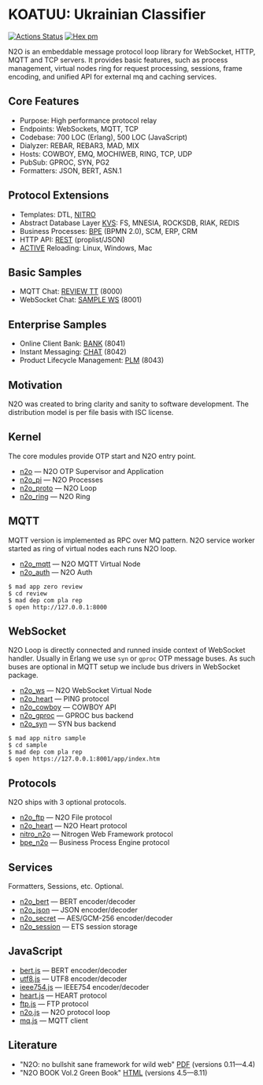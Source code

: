 KOATUU: Ukrainian Classifier
=======================

[![Actions Status](https://github.com/erpuno/koatuu/workflows/mix/badge.svg)](https://github.com/erpuno/koatuu/actions)
[![Hex pm](http://img.shields.io/hexpm/v/koatuu.svg?style=flat)](https://hex.pm/packages/koatuu)

N2O is an embeddable message protocol loop library for
WebSocket, HTTP, MQTT and TCP servers. It provides basic
features, such as process management, virtual nodes ring for
request processing, sessions, frame encoding, and unified API for external mq and caching services.

Core Features
-------------

* Purpose: High performance protocol relay
* Endpoints: WebSockets, MQTT, TCP
* Codebase: 700 LOC (Erlang), 500 LOC (JavaScript)
* Dialyzer: REBAR, REBAR3, MAD, MIX
* Hosts: COWBOY, EMQ, MOCHIWEB, RING, TCP, UDP
* PubSub: GPROC, SYN, PG2
* Formatters: JSON, BERT, ASN.1

Protocol Extensions
-------------------

* Templates: DTL, <a href="https://nitro.n2o.dev">NITRO</a>
* Abstract Database Layer <a href="https://kvs.n2o.dev">KVS</a>: FS, MNESIA, ROCKSDB, RIAK, REDIS
* Business Processes: <a href="https://bpe.n2o.dev">BPE</a> (BPMN 2.0), SCM, ERP, CRM
* HTTP API: <a href="https://rest.n2o.dev">REST</a> (proplist/JSON)
* <a href="https://active.n2o.dev">ACTIVE</a> Reloading: Linux, Windows, Mac

Basic Samples
-------------
* MQTT Chat: <a href="https://review.n2o.dev">REVIEW TT</a> (8000)
* WebSocket Chat: <a href="https://sample.n2o.dev">SAMPLE WS</a> (8001)

Enterprise Samples
------------------
* Online Client Bank: <a href="https://fin.erp.uno">BANK</a> (8041)
* Instant Messaging: <a href="https://chat.n2o.dev">CHAT</a> (8042)
* Product Lifecycle Management: <a href="https://plm.erp.uno">PLM</a> (8043)

Motivation
----------

N2O was created to bring clarity and sanity to software development.
The distribution model is per file basis with ISC license.

Kernel
------

The core modules provide OTP start and N2O entry point.

* [n2o](https://ws.n2o.dev/man/n2o.htm) — N2O OTP Supervisor and Application
* [n2o_pi](https://ws.n2o.dev/man/n2o_pi.htm) — N2O Processes
* [n2o_proto](https://ws.n2o.dev/man/n2o_proto.htm) — N2O Loop
* [n2o_ring](https://ws.n2o.dev/man/n2o_ring.htm) — N2O Ring

MQTT
----

MQTT version is implemented as RPC over MQ pattern.
N2O service worker started as ring of virtual nodes each runs N2O loop.

* [n2o_mqtt](https://ws.n2o.dev/man/n2o_mqtt.htm) — N2O MQTT Virtual Node
* [n2o_auth](https://ws.n2o.dev/man/n2o_auth.htm) — N2O Auth

```
$ mad app zero review
$ cd review
$ mad dep com pla rep
$ open http://127.0.0.1:8000
```

WebSocket
---------

N2O Loop is directly connected and runned inside context of WebSocket handler.
Usually in Erlang we use `syn` or `gproc` OTP message buses.
As such buses are optional in MQTT setup we include bus drivers in WebSocket package.

* [n2o_ws](https://ws.n2o.dev/man/n2o_ws.htm) — N2O WebSocket Virtual Node
* [n2o_heart](https://ws.n2o.dev/man/n2o_heart.htm) — PING protocol
* [n2o_cowboy](https://ws.n2o.dev/man/n2o_cowboy.htm) — COWBOY API
* [n2o_gproc](https://ws.n2o.dev/man/n2o_gproc.htm) — GPROC bus backend
* [n2o_syn](https://ws.n2o.dev/man/n2o_syn.htm) — SYN bus backend

```
$ mad app nitro sample
$ cd sample
$ mad dep com pla rep
$ open https://127.0.0.1:8001/app/index.htm
```

Protocols
---------

N2O ships with 3 optional protocols.

* [n2o_ftp](https://ws.n2o.dev/man/n2o_ftp.htm) — N2O File protocol
* [n2o_heart](https://ws.n2o.dev/man/n2o_heart.htm) — N2O Heart protocol
* [nitro_n2o](https://nitro.n2o.dev/man/nitro_n2o.htm) — Nitrogen Web Framework protocol
* [bpe_n2o](https://bpe.n2o.dev) — Business Process Engine protocol

Services
--------

Formatters, Sessions, etc. Optional.

* [n2o_bert](https://ws.n2o.dev/man/n2o_bert.htm) — BERT encoder/decoder
* [n2o_json](https://ws.n2o.dev/man/n2o_json.htm) — JSON encoder/decoder
* [n2o_secret](https://ws.n2o.dev/man/n2o_secret.htm)  — AES/GCM-256 encoder/decoder
* [n2o_session](https://ws.n2o.dev/man/n2o_session.htm) — ETS session storage

JavaScript
----------

* [bert.js](https://ws.n2o.dev/man/bert.js.htm) — BERT encoder/decoder
* [utf8.js](https://ws.n2o.dev/man/utf8.js.htm) — UTF8 encoder/decoder
* [ieee754.js](https://ws.n2o.dev/man/ieee754.js.htm) — IEEE754 encoder/decoder
* [heart.js](https://ws.n2o.dev/man/heart.js.htm) — HEART protocol
* [ftp.js](https://ws.n2o.dev/man/ftp.js.htm)  — FTP protocol
* [n2o.js](https://ws.n2o.dev/man/n2o.js.htm) — N2O protocol loop
* [mq.js](https://ws.n2o.dev/man/mq.js.htm) — MQTT client

Literature
----------
* "N2O: no bullshit sane framework for wild web" [PDF](https://n2o.dev/books/n2o.pdf) (versions 0.11—4.4)
* "N2O BOOK Vol.2 Green Book" [HTML](https://n2o.dev/ua/books/vol.2/index.html) (versions 4.5—8.11)


